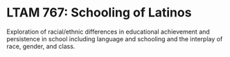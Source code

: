 # LTAM 767: Schooling of Latinos

Exploration of racial/ethnic differences in educational achievement and persistence in school including language and schooling and the interplay of race, gender, and class.